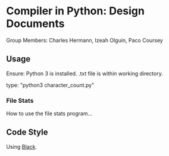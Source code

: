 # Compiler in Python: Design Documents

Group Members: Charles Hermann, Izeah Olguin, Paco Coursey

## Usage

Ensure:
  Python 3 is installed.
  .txt file is within working directory.

type:
  "python3 character_count.py"

### File Stats

How to use the file stats program...

## Code Style

Using [Black](https://github.com/ambv/black).
